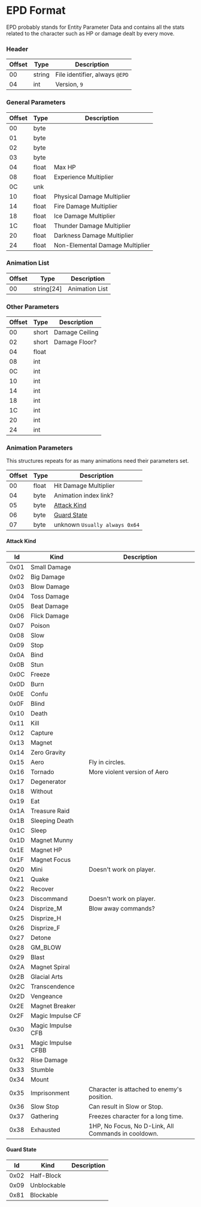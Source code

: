 # EPD Format
EPD probably stands for Entity Parameter Data and contains all the stats related to the character such as HP or damage dealt by every move.

### Header

| Offset | Type  | Description
|--------|-------|------------
| 00     | string   | File identifier, always `@EPD`
| 04     | int   | Version, `9`

### General Parameters

| Offset | Type  | Description
|--------|-------|------------
| 00     | byte  | 
| 01     | byte  | 
| 02     | byte  | 
| 03     | byte  | 
| 04     | float | Max HP
| 08     | float | Experience Multiplier
| 0C     | unk  | 
| 10     | float  | Physical Damage Multiplier
| 14     | float  | Fire Damage Multiplier
| 18     | float  | Ice Damage Multiplier
| 1C     | float  | Thunder Damage Multiplier
| 20     | float  | Darkness Damage Multiplier
| 24     | float  | Non-Elemental Damage Multiplier

### Animation List

| Offset | Type  | Description
|--------|-------|------------
| 00     | string[24]  | Animation List

### Other Parameters

| Offset | Type  | Description
|--------|-------|------------
| 00     | short  | Damage Ceiling
| 02     | short  | Damage Floor?
| 04     | float  | 
| 08     | int    | 
| 0C     | int    | 
| 10     | int    | 
| 14     | int    | 
| 18     | int    | 
| 1C     | int    | 
| 20     | int    | 
| 24     | int    | 

### Animation Parameters

This structures repeats for as many animations need their parameters set.

| Offset | Type  | Description
|--------|-------|------------
| 00     | float  | Hit Damage Multiplier
| 04     | byte  | Animation index link?
| 05     | byte  | [Attack Kind](###Attack-Kind)
| 06     | byte  | [Guard State](###Guard-State)
| 07     | byte  | unknown `Usually always 0x64`

#### Attack Kind
| Id | Kind | Description |
|----|-------|-----------|
| 0x01 | Small Damage | 
| 0x02 | Big Damage | 
| 0x03 | Blow Damage | 
| 0x04 | Toss Damage | 
| 0x05 | Beat Damage | 
| 0x06 | Flick Damage | 
| 0x07 | Poison | 
| 0x08 | Slow | 
| 0x09 | Stop | 
| 0x0A | Bind | 
| 0x0B | Stun | 
| 0x0C | Freeze | 
| 0x0D | Burn | 
| 0x0E | Confu | 
| 0x0F | Blind | 
| 0x10 | Death | 
| 0x11 | Kill | 
| 0x12 | Capture | 
| 0x13 | Magnet | 
| 0x14 | Zero Gravity | 
| 0x15 | Aero | Fly in circles.
| 0x16 | Tornado | More violent version of Aero
| 0x17 | Degenerator | 
| 0x18 | Without | 
| 0x19 | Eat | 
| 0x1A | Treasure Raid | 
| 0x1B | Sleeping Death | 
| 0x1C | Sleep | 
| 0x1D | Magnet Munny | 
| 0x1E | Magnet HP | 
| 0x1F | Magnet Focus | 
| 0x20 | Mini | Doesn't work on player.
| 0x21 | Quake | 
| 0x22 | Recover | 
| 0x23 | Discommand | Doesn't work on player.
| 0x24 | Disprize_M | Blow away commands?
| 0x25 | Disprize_H | 
| 0x26 | Disprize_F | 
| 0x27 | Detone | 
| 0x28 | GM_BLOW | 
| 0x29 | Blast | 
| 0x2A | Magnet Spiral | 
| 0x2B | Glacial Arts | 
| 0x2C | Transcendence | 
| 0x2D | Vengeance | 
| 0x2E | Magnet Breaker | 
| 0x2F | Magic Impulse CF | 
| 0x30 | Magic Impulse CFB | 
| 0x31 | Magic Impulse CFBB | 
| 0x32 | Rise Damage | 
| 0x33 | Stumble | 
| 0x34 | Mount | 
| 0x35 | Imprisonment | Character is attached to enemy's position.
| 0x36 | Slow Stop | Can result in Slow or Stop.
| 0x37 | Gathering | Freezes character for a long time.
| 0x38 | Exhausted | 1HP, No Focus, No D-Link, All Commands in cooldown.

#### Guard State

| Id | Kind | Description |
|----|-------|-----------|
| 0x02 | Half-Block | 
| 0x09 | Unblockable | 
| 0x81 | Blockable | 
